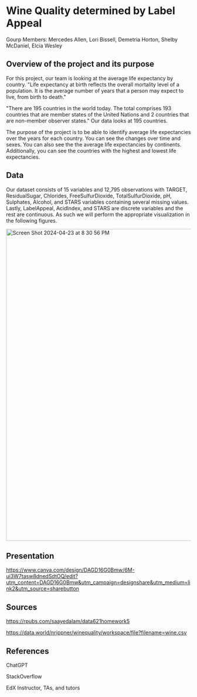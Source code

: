 # Wine Quality determined by Label Appeal

Gourp Members: Mercedes Allen, Lori Bissell, Demetria Horton, Shelby McDaniel, Elcia Wesley

## Overview of the project and its purpose
For this project, our team is looking at the average life expectancy by country. "Life expectancy at birth reflects the overall mortality level of a population. It is the average number of years that a person may expect to live, from birth to death."

"There are 195 countries in the world today. The total comprises 193 countries that are member states of the United Nations and 2 countries that are non-member observer states." Our data looks at 195 countries. 

The purpose of the project is to be able to identify average life expectancies over the years for each country. You can see the changes over time and sexes. You can also see the the average life expectancies by continents. Additionally, you can see the countries with the highest and lowest life expectancies. 

## Data
Our dataset consists of 15 variables and 12,795 observations with TARGET, ResidualSugar, Chlorides, FreeSulfurDioxide, TotalSulfurDioxide, pH, Sulphates, Alcohol, and STARS variables containing several missing values. Lastly, LabelAppeal, AcidIndex, and STARS are discrete variables and the rest are continuous. As such we will perform the appropriate visualization in the following figures.

<img width="852" alt="Screen Shot 2024-04-23 at 8 30 56 PM" src="https://github.com/symcd2020/Data_Visualization_Project-LifeExpectancyByCountry/assets/147017396/2347fcec-a216-4203-b69a-d7be53209ff4">





## Presentation
https://www.canva.com/design/DAGD16G0Bmw/6M-ui3W7tasw8dnedSdtOQ/edit?utm_content=DAGD16G0Bmw&utm_campaign=designshare&utm_medium=link2&utm_source=sharebutton

## Sources
https://rpubs.com/saayedalam/data621homework5

https://data.world/nrippner/winequality/workspace/file?filename=wine.csv

## References
ChatGPT

StackOverflow

EdX Instructor, TAs, and tutors
